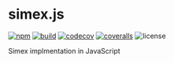 # simex.js

[![npm][npm-badge]][npm-url]
[![build][travis-badge]][travis-url]
[![codecov][codecov-badge]][codecov-url]
[![coveralls][coveralls-badge]][coveralls-url]
![license][license-badge]

Simex implmentation in JavaScript

[npm-badge]: 	https://img.shields.io/npm/v/simex.svg
[npm-url]: https://www.npmjs.com/package/simex

[travis-badge]: https://travis-ci.org/nfam/simex.js.svg
[travis-url]: https://travis-ci.org/nfam/simex.js

[codecov-badge]: https://codecov.io/gh/nfam/simex.js/branch/master/graphs/badge.svg
[codecov-url]: https://codecov.io/gh/nfam/simex.js/branch/master

[coveralls-badge]: https://coveralls.io/repos/github/nfam/simex.js/badge.svg
[coveralls-url]: https://coveralls.io/github/nfam/simex.js

[license-badge]: https://img.shields.io/github/license/nfam/simex.js.svg
